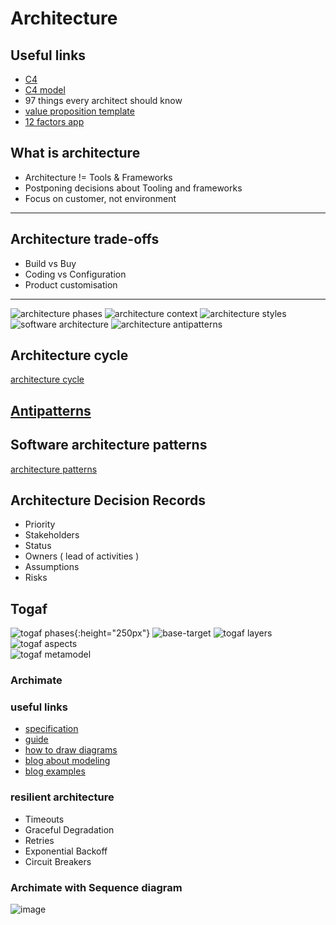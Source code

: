 # Architecture 

## Useful links
* [C4](https://leanpub.com/visualising-software-architecture)
* [C4 model](https://c4model.com/)
* 97 things every architect should know
* [value proposition template](https://www.strategyzer.com/canvas/value-proposition-canvas)
* [12 factors app](https://12factor.net/)

## What is architecture
* Architecture != Tools & Frameworks
* Postponing decisions about Tooling and frameworks
* Focus on customer, not environment
--- 
## Architecture trade-offs
* Build vs Buy
* Coding vs Configuration
* Product customisation

--- 
![architecture phases](https://i.postimg.cc/brdDyd37/architecture-phases.png)
![architecture context](https://i.postimg.cc/3rG2VYKf/architecture-context.png)
![architecture styles](https://i.postimg.cc/5yD8PZcn/architecture-types.png)
![software architecture](https://i.postimg.cc/D0cMGPPc/software-architecture.png)
![architecture antipatterns](https://i.postimg.cc/Kz3gQFy8/architecture-antipatterns.png)


## Architecture cycle
[architecture cycle](https://i.postimg.cc/VNXSFVb1/architecture-cycle.png)

## [Antipatterns](https://sourcemaking.com/antipatterns/software-architecture-antipatterns)

## Software architecture patterns
[architecture patterns](https://i.postimg.cc/Gm8T42L4/architecture-patterns.png)

## Architecture Decision Records
* Priority
* Stakeholders
* Status
* Owners ( lead of activities )
* Assumptions
* Risks


## Togaf
![togaf phases](https://pubs.opengroup.org/architecture/archimate3-doc/ts_archimate_3.1-final_files/image299.png){:height="250px"}
![base-target](https://i.postimg.cc/SxzC9f9z/togaf-base-target.png)
![togaf layers](https://i.postimg.cc/904Rb3GK/archimate3-layers.png)  
![togaf aspects](https://i.postimg.cc/BbmmWbML/archimate-01.png)  
![togaf metamodel](https://i.postimg.cc/fLZCJmPS/archimate-04.png)  

### Archimate
### useful links
* [specification](https://pubs.opengroup.org/architecture/archimate3-doc/)
* [guide](https://www.visual-paradigm.com/guide/archimate/full-archimate-viewpoints-guide/)
* [how to draw diagrams](https://www.visual-paradigm.com/support/documents/vpuserguide/4455/4409/86421_howtodrawarc.html)
* [blog about modeling](http://renewableplus.blogspot.com/2017/03/modeling-applications-technology-in.html)
* [blog examples](https://www.hosiaisluoma.fi/blog/archimate-examples/)

### resilient architecture
* Timeouts
* Graceful Degradation
* Retries
* Exponential Backoff
* Circuit Breakers

### Archimate with Sequence diagram
![image](https://user-images.githubusercontent.com/8113355/206921007-21643c2b-da3f-4930-a79c-4462562017e1.png)
